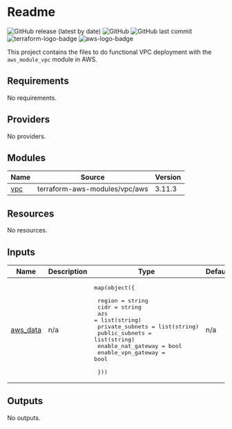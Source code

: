 # Readme

<!Badges>
  ![GitHub release (latest by date)](https://img.shields.io/github/v/release/jlambert229/terraform-aws-vpc-deploy?style=for-the-badge)
  ![GitHub](https://img.shields.io/github/license/jlambert229/terraform-aws-vpc-deploy?style=for-the-badge)
  ![GitHub last commit](https://img.shields.io/github/last-commit/jlambert229/terraform-aws-vpc-deploy?style=for-the-badge)
  ![terraform-logo-badge](https://img.shields.io/badge/-terraform-blueviolet?style=for-the-badge&logo=terraform)
  ![aws-logo-badge](https://img.shields.io/badge/-aws-orange?style=for-the-badge)
<!Badges>

This project contains the files to do functional VPC deployment with the `aws_module_vpc` module in AWS.

## Requirements

No requirements.

## Providers

No providers.

## Modules

| Name                                         | Source                        | Version |
| -------------------------------------------- | ----------------------------- | ------- |
| [vpc](#module_vpc) | terraform-aws-modules/vpc/aws | 3.11.3  |

## Resources

No resources.

## Inputs

| Name                                                      | Description | Type                                                                                                                                                                                                                                  | Default | Required |
| --------------------------------------------------------- | ----------- | ------------------------------------------------------------------------------------------------------------------------------------------------------------------------------------------------------------------------------------- | ------- | :------: |
| [aws_data](#input_aws_data) | n/a         | <pre>map(object({<br><br> region = string<br> cidr = string<br> azs = list(string)<br> private_subnets = list(string)<br> public_subnets = list(string)<br> enable_nat_gateway = bool<br> enable_vpn_gateway = bool<br><br> }))</pre> | n/a     |   yes    |

## Outputs

No outputs.
